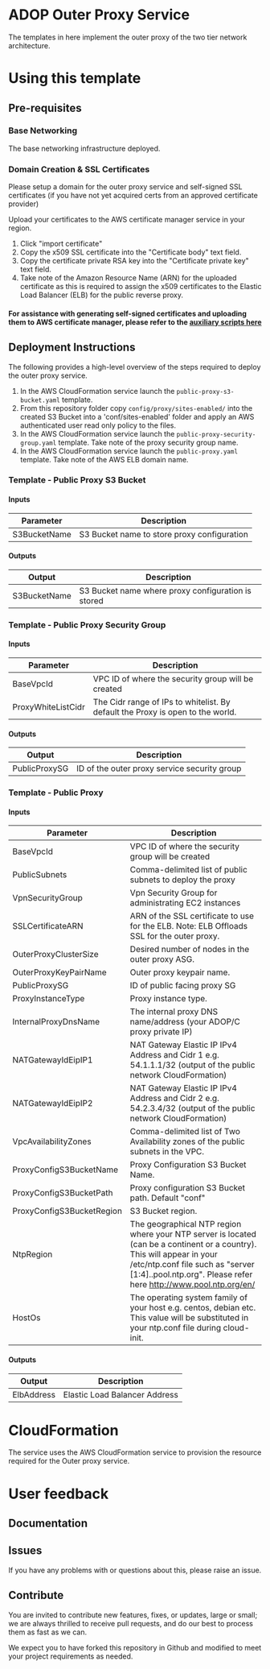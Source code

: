 # ADOP Outer Proxy Service

The templates in here implement the outer proxy of the two tier network architecture.

# Using this template 

## Pre-requisites

### Base Networking

The base networking infrastructure deployed. 

### Domain Creation & SSL Certificates

Please setup a domain for the outer proxy service and self-signed SSL certificates (if you have not yet acquired certs from an approved certificate provider)

Upload your certificates to the AWS certificate manager service in your region.
1. Click "import certificate"
2. Copy the x509 SSL certificate into the "Certificate body" text field.
3. Copy the certificate private RSA key into the "Certificate private key" text field.
4. Take note of the Amazon Resource Name (ARN) for the uploaded certificate as this is required to assign the x509 certificates to the Elastic Load Balancer (ELB) for the public reverse proxy.

#### For assistance with generating self-signed certificates and uploading them to AWS certificate manager, please refer to the [auxiliary scripts here](https://github.com/Accenture/adop-docker-compose/tree/master/provision/aws/ssl)

## Deployment Instructions

The following provides a high-level overview of the steps required to deploy the outer proxy service.

1. In the AWS CloudFormation service launch the `public-proxy-s3-bucket.yaml` template.
2. From this repository folder copy `config/proxy/sites-enabled/` into the created S3 Bucket into a 'conf/sites-enabled' folder and apply an AWS authenticated user read only policy to the files.
3. In the AWS CloudFormation service launch the `public-proxy-security-group.yaml` template. Take note of the proxy security group name.
4. In the AWS CloudFormation service launch the `public-proxy.yaml` template. Take note of the AWS ELB domain name.

### Template - Public Proxy S3 Bucket 

#### Inputs

| Parameter | Description |
|-----------|-------------|
| S3BucketName | S3 Bucket name to store proxy configuration |

#### Outputs

| Output | Description |
|--------|-------------|
| S3BucketName | S3 Bucket name where proxy configuration is stored|

### Template - Public Proxy Security Group

#### Inputs 

| Parameter | Description |
|-----------|-------------|
| BaseVpcId | VPC ID of where the security group will be created |
| ProxyWhiteListCidr| The Cidr range of IPs to whitelist. By default the Proxy is open to the world.|

#### Outputs

| Output | Description |
|--------|-------------|
| PublicProxySG | ID of the outer proxy service security group |


### Template - Public Proxy

#### Inputs 

| Parameter | Description |
|-----------|-------------|
| BaseVpcId | VPC ID of where the security group will be created |
| PublicSubnets| Comma-delimited list of public subnets to deploy the proxy |
| VpnSecurityGroup | Vpn Security Group for administrating EC2 instances|
| SSLCertificateARN | ARN of the SSL certificate to use for the ELB. Note: ELB Offloads SSL for the outer proxy. |
| OuterProxyClusterSize | Desired number of nodes in the outer proxy ASG. |
| OuterProxyKeyPairName | Outer proxy keypair name. |
| PublicProxySG | ID of public facing proxy SG |
| ProxyInstanceType| Proxy instance type. |
| InternalProxyDnsName | The internal proxy DNS name/address (your ADOP/C proxy private IP) |
| NATGatewayIdEipIP1 | NAT Gateway Elastic IP IPv4 Address and Cidr 1 e.g. 54.1.1.1/32 (output of the public network CloudFormation) |
| NATGatewayIdEipIP2 | NAT Gateway Elastic IP IPv4 Address and Cidr 2 e.g. 54.2.3.4/32 (output of the public network CloudFormation)
| VpcAvailabilityZones | Comma-delimited list of Two Availability zones of the public subnets in the VPC. |
| ProxyConfigS3BucketName | Proxy Configuration S3 Bucket Name. |
| ProxyConfigS3BucketPath |  Proxy configuration S3 Bucket path. Default "conf" |
| ProxyConfigS3BucketRegion | S3 Bucket region. |
| NtpRegion | The geographical NTP region where your NTP server is located (can be a continent or a country). This will appear in your /etc/ntp.conf file such as "server [1:4].<NtpRegion>.pool.ntp.org". Please refer here http://www.pool.ntp.org/en/ |
| HostOs | The operating system family of your host e.g. centos, debian etc. This value will be substituted in your ntp.conf file during cloud-init. |

#### Outputs

| Output | Description |
|--------|-------------|
| ElbAddress | Elastic Load Balancer Address |

# CloudFormation

The service uses the AWS CloudFormation service to provision the resource required for the Outer proxy service.

# User feedback

## Documentation

## Issues
If you have any problems with or questions about this, please raise an issue.

## Contribute
You are invited to contribute new features, fixes, or updates, large or small; we are always thrilled to receive pull requests, and do our best to process them as fast as we can.

We expect you to have forked this repository in Github and modified to meet your project requirements as needed.
